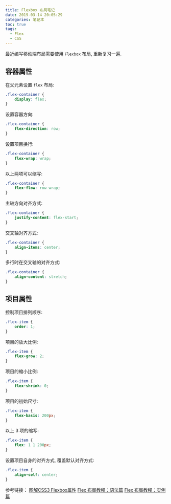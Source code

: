 ```yaml
---
title: Flexbox 布局笔记
date: 2019-03-14 20:05:29
categories: 笔记本
toc: true
tags:
  - Flex
  - CSS
---
```


最近编写移动端布局需要使用 `Flexbox` 布局, 重新复习一遍.

## 容器属性

在父元素设置 `flex` 布局:

```css
.flex-container {
    display: flex;
}
```

设置容器方向:

```css
.flex-container {
    flex-direction: row;
}
```

设置项目换行:

```css
.flex-container {
    flex-wrap: wrap;
}
```

以上两项可以缩写:

```css
.flex-container {
    flex-flow: row wrap;
}
```

主轴方向对齐方式:

```css
.flex-container {
    justify-content: flex-start;
}
```

交叉轴对齐方式:

```css
.flex-container {
    align-items: center;
}
```

多行时在交叉轴的对齐方式:

```css
.flex-container {
    align-content: stretch;
}
```

## 项目属性

控制项目排列顺序:

```css
.flex-item {
    order: 1;
}
```

项目的放大比例:

```css
.flex-item {
    flex-grow: 2;
}
```

项目的缩小比例:

```css
.flex-item {
    flex-shrink: 0;
}
```

项目的初始尺寸:

```css
.flex-item {
    flex-basis: 200px;
}
```

以上 3 项的缩写:

```css
.flex-item {
    flex: 1 1 200px;
}
```

设置项目自身的对齐方式, 覆盖默认对齐方式:

```css
.flex-item {
    align-self: center;
}
```

参考链接：
[图解CSS3 Flexbox属性](https://www.w3cplus.com/css3/a-visual-guide-to-css3-flexbox-properties.html)
[Flex 布局教程：语法篇](http://www.ruanyifeng.com/blog/2015/07/flex-grammar.html)
[Flex 布局教程：实例篇](http://www.ruanyifeng.com/blog/2015/07/flex-examples.html)
